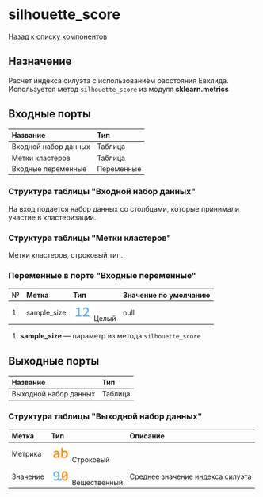 # silhouette_score

[Назад к списку компонентов](../README.md)

## Назначение

Расчет индекса силуэта с использованием расстояния Евклида. Используется метод `silhouette_score` из модуля **sklearn.metrics**

## Входные порты

| Название                | Тип        |
|:------------------------|:-----------|
| Входной набор данных    | Таблица    |
| Метки кластеров         | Таблица    |
| Входные переменные      | Переменные |

### Структура таблицы "Входной набор данных"

На вход подается набор данных со столбцами, которые принимали участие в кластеризации.

### Структура таблицы "Метки кластеров"

Метки кластеров, строковый тип.

### Переменные в порте "Входные переменные"

| №   | Метка            | Тип                                | Значение по умолчанию  |
|:----|:-----------------|:---------------------------------- |:-----------------------|
| 1   | sample_size      | ![](./img/integer.svg) Целый       |null                    |

1. **sample_size** — параметр из метода `silhouette_score`

## Выходные порты

| Название               | Тип        |
|:-----------------------|:-----------|
| Выходной набор данных  | Таблица    |

### Структура таблицы "Выходной набор данных"

| Метка         | Тип                                    | Описание                       |
|:--------------|:---------------------------------------|:-------------------------------|
| Метрика       | ![](./img/string.svg) Строковый        |                                |
| Значение      | ![](./img/realnumber.svg) Вещественный |Среднее значение индекса силуэта|

